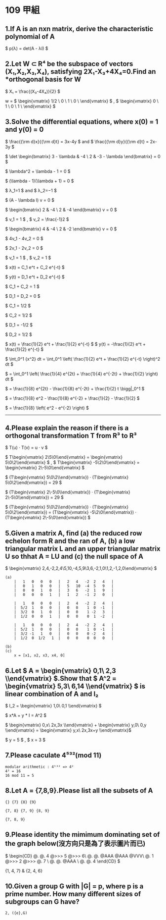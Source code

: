 # 109 甲組

## 1.If A is an nxn matrix, derive the characteristic polynomial of A

$ p(λ) = det(A - λI) $

## 2.Let W ⊂ R⁴ be the subspace of vectors (X₁,X₂,X₃,X₄), satisfying 2X₁-X₃+4X₄=0.Find an *orthogonal basis for W

$ X₁ = \frac{(X₃-4X₄)}{2} $

w =
$ \begin{vmatrix}
    1/2 \\
    0 \\
    1 \\
    0 \\
\end{vmatrix}
$
,
$ \begin{vmatrix}
    0 \\
    1 \\
    0 \\
    1 \\
\end{vmatrix}
$

## 3.Solve the differential equations, where x(0) = 1 and y(0) = 0

$ \frac{{\rm d}x}{{\rm d}t} = 3x-4y $
and
$ \frac{{\rm d}y}{{\rm d}t} = 2x-3y $

$ \det \begin{bmatrix} 3 - \lambda & -4 \\ 2 & -3 - \lambda \end{bmatrix} = 0 $

$ \lambda^2 + \lambda - 1 = 0 $

$ (\lambda - 1)(\lambda + 1) = 0 $

$ λ_1=1 $ and $ λ_2=−1 $

$ (A - \lambda I) v = 0 $

$ \begin{bmatrix} 2 & -4 \\ 2 & -4 \end{bmatrix} v = 0 $

$ v_1 = 1 $ , $ v_2 = \frac{-1}2 $

$ \begin{bmatrix} 4 & -4 \\ 2 & -2 \end{bmatrix} v = 0 $

$ 4v_1 - 4v_2 = 0 $

$ 2v_1 - 2v_2 = 0 $

$ v_1 = 1 $ , $ v_2 = 1 $

$ x(t) = C_1 e^t + C_2 e^{-t} $

$ y(t) = D_1 e^t + D_2 e^{-t} $

$ C_1 + C_2 = 1 $

$ D_1 + D_2 = 0 $

$ C_1 = 1/2 $

$ C_2 = 1/2 $

$ D_1 = -1/2 $

$ D_2 = 1/2 $

$ x(t) = \frac{1}{2} e^t + \frac{1}{2} e^{-t} $
$ y(t) = -\frac{1}{2} e^t + \frac{1}{2} e^{-t} $

$ \int_0^1 {x^2} dt = \int_0^1 \left( \frac{1}{2} e^t + \frac{1}{2} e^{-t} \right)^2 dt $

$ = \int_0^1 \left( \frac{1}{4} e^{2t} + \frac{1}{4} e^{-2t} + \frac{1}{2} \right) dt $

$ = \frac{1}{8} e^{2t} - \frac{1}{8} e^{-2t} + \frac{1}{2} t \bigg|_0^1 $

$ = \frac{1}{8} e^2 - \frac{1}{8} e^{-2} + \frac{1}{2} - \frac{1}{2} $

$ = \frac{1}{8} \left( e^2 - e^{-2} \right) $

-----------------------------------------------------

## 4.Please explain the reason if there is a orthogonal transformation T from R³ to R³

$ T(u) · T(v) = u · v $

$ T\begin{vmatrix} 2\\5\\0\\\end{vmatrix} = \begin{vmatrix} 5\\0\\2\\\end{vmatrix} $
,
$ T\begin{vmatrix} -5\\2\\0\\\end{vmatrix} = \begin{vmatrix} 2\\-5\\0\\\end{vmatrix} $

$ (T\begin{vmatrix} 5\\0\\2\\\end{vmatrix}) · (T\begin{vmatrix} 5\\0\\2\\\end{vmatrix}) = 29 $

$ (T\begin{vmatrix} 2\\-5\\0\\\end{vmatrix}) · (T\begin{vmatrix} 2\\-5\\0\\\end{vmatrix}) = 29 $

$ (T\begin{vmatrix} 5\\0\\2\\\end{vmatrix}) · (T\begin{vmatrix} 5\\0\\2\\\end{vmatrix}) = (T\begin{vmatrix} -5\\2\\0\\\end{vmatrix}) · (T\begin{vmatrix} 2\\-5\\0\\\end{vmatrix}) $

## 5.Given a matrix A, find (a) the reduced row echelon form R and the ran of A, (b) a low triangular matrix L and an upper triangular matrix U so thhat A = LU and (c) the null space of A

$ \begin{vmatrix} 2,4,-2,2,4\\5,10,-4,5,9\\3,6,-2,1,0\\1,2,-1,2,0\end{vmatrix} $

    (a)
        |   1   0   0   0   |   2   4   -2  2   4   |
        |   0   1   0   0   |   5   10  -4  5   9   |
        |   0   0   1   0   |   3   6   -2  1   9   |
        |   0   0   0   1   |   1   2   -1  2   0   |

        |   1   0   0   0   |   2   4   -2  2   4   |
        |  5/2  1   0   0   |   0   0    1  0  -1   |
        |  3/2  0   1   0   |   0   0    1 -2   3   |
        |  1/2  0   0   1   |   0   0    0  1  -2   |

        |   1   0   0   0   |   2   4   -2  2   4   |
        |  5/2  1   0   0   |   0   0    1  0  -1   |
        |  3/2 -1   1   0   |   0   0    0 -2   4   |
        |  1/2  0  1/2   1  |   0   0    0  0   0   |

    (b)
    (c)
        x = [x1, x2, x3, x4, 0]

## 6.Let $ A = \begin{vmatrix} 0,1\\ 2,3 \\\end{vmatrix} $.Show that $ A^2 = \begin{vmatrix} 5,3\\ 6,14 \\\end{vmatrix} $ is linear combination of A and I₂

$ I_2 = \begin{vmatrix} 1,0\\ 0,1 \\\end{vmatrix} $

$ x*A + y * I = A^2 $

$ \begin{vmatrix} 0,x\\ 2x,3x \\\end{vmatrix} + \begin{vmatrix} y,0\\ 0,y \\\end{vmatrix} = \begin{vmatrix} y,x\\ 2x,3x+y \\\end{vmatrix}$

$ y = 5 $ , $ x = 3 $

## 7.Please caculate 4⁵³²(mod 11)

    modular arithmetic : 4⁵³² => 4²
    4² = 16
    16 mod 11 = 5

## 8.Let A = {7,8,9}.Please list all the subsets of A

    {} {7} {8} {9}
    
    {7, 8} {7, 9} {8, 9}
    
    {7, 8, 9}

## 9.Please identity the mimimum dominating set of the graph below(沒方向只是為了表示圖片而已)

$
\begin{CD}
    @. @. 4 @>>> 5 @>>> 6\\
    @. @. @AAA @AAA @VVV\\
    @. 1 @>>> 2 @>>> @. 7 \\
    @. @.  @AAA \\
    @. @. 4
\end{CD}
$

{1, 4, 7} &  {2, 4, 6}

## 10.Given a group G with |G| = p, where p is a prime number. How many different sizes of subgroups can G have?

    2, ({e},G)
